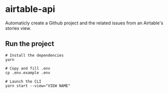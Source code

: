 # airtable-api

Automaticly create a Github project and the related issues from an Airtable's stories view.

## Run the project

```
# Install the dependencies
yarn

# Copy and fill .env
cp .env.example .env

# Launch the CLI
yarn start --view="VIEW NAME"
```
